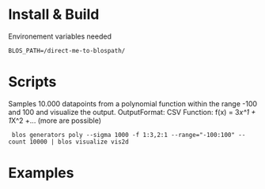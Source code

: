 Install & Build
=============
Environement variables needed
```
BLOS_PATH=/direct-me-to-blospath/
```


Scripts
=============
Samples 10.000 datapoints from a polynomial function within the range -100 and 100 and visualize the output.
OutputFormat: CSV
Function: f(x) = 3*x^1 + 1*X^2 +... (more are possible)
```
 blos generators poly --sigma 1000 -f 1:3,2:1 --range="-100:100" --count 10000 | blos visualize vis2d
 ```


Examples
=============
